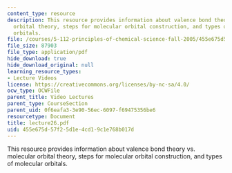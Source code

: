 ```yaml
---
content_type: resource
description: This resource provides information about valence bond theory vs. molecular
  orbital theory, steps for molecular orbital construction, and types of molecular
  orbitals.
file: /courses/5-112-principles-of-chemical-science-fall-2005/455e675d57f25d1e4cd19c1e768b017d_lecture26.pdf
file_size: 87903
file_type: application/pdf
hide_download: true
hide_download_original: null
learning_resource_types:
- Lecture Videos
license: https://creativecommons.org/licenses/by-nc-sa/4.0/
ocw_type: OCWFile
parent_title: Video Lectures
parent_type: CourseSection
parent_uid: 0f6eafa3-3e90-56ec-6097-f69475356be6
resourcetype: Document
title: lecture26.pdf
uid: 455e675d-57f2-5d1e-4cd1-9c1e768b017d
---
```

This resource provides information about valence bond theory vs. molecular orbital theory, steps for molecular orbital construction, and types of molecular orbitals.